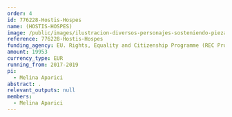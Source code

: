 ```yaml
---
order: 4
id: 776228-Hostis-Hospes
name: (HOSTIS-HOSPES)
image: /public/images/ilustracion-diversos-personajes-sosteniendo-piezas-rompecabezas_53876-40806.jpg
reference: 776228-Hostis-Hospes
funding_agency: EU. Rights, Equality and Citizenship Programme (REC Progr.) 2014-2020
amount: 19953
currency_type: EUR
running_from: 2017-2019
pi:
  - Melina Aparici
abstract: .
relevant_outputs: null
members:
  - Melina Aparici
---
```

